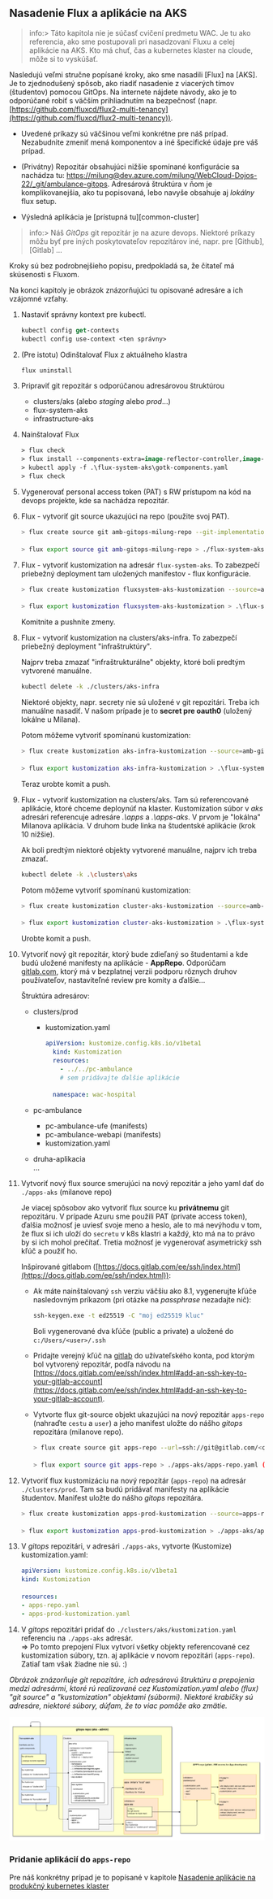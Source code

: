 ## Nasadenie Flux a aplikácie na AKS

>info:> Táto kapitola nie je súčasť cvičení predmetu WAC. Je tu ako referencia, ako sme postupovali pri nasadzovaní Fluxu a celej aplikácie na AKS. Kto má chuť, čas a kubernetes klaster na cloude, môže si to vyskúšať.

Nasledujú veľmi stručne popísané kroky, ako sme nasadili [Flux] na [AKS]. Je to zjednodušený spôsob, ako riadiť nasadenie z viacerých tímov (študentov) pomocou GitOps. Na internete nájdete návody, ako je to odporúčané robiť s väčším prihliadnutím na bezpečnosť (napr. [https://github.com/fluxcd/flux2-multi-tenancy](https://github.com/fluxcd/flux2-multi-tenancy)).

- Uvedené príkazy sú väčšinou veľmi konkrétne pre náš prípad. Nezabudnite zmeniť mená komponentov a iné špecifické údaje pre váš prípad.

- (Privátny) Repozitár obsahujúci nižšie spomínané konfigurácie sa nachádza tu: [https://milung@dev.azure.com/milung/WebCloud-Dojos-22/_git/ambulance-gitops](https://milung@dev.azure.com/milung/WebCloud-Dojos-22/_git/ambulance-gitops). Adresárová štruktúra v ňom je komplikovanejšia, ako tu popisovaná, lebo navyše obsahuje aj _lokálny_ flux setup.

- Výsledná aplikácia je [prístupná tu][common-cluster]

>info:> Náš _GitOps_ git repozitár je na azure devops. Niektoré príkazy môžu byť pre iných poskytovateľov repozitárov iné, napr. pre [Github], [Gitlab] ...

Kroky sú bez podrobnejšieho popisu, predpokladá sa, že čitateľ má skúsenosti s Fluxom.

Na konci kapitoly je obrázok znázorňujúci tu opisované adresáre a ich vzájomné vzťahy.

1. Nastaviť správny kontext pre kubectl.

    ```ps
    kubectl config get-contexts
    kubectl config use-context <ten správny>
    ```

2. (Pre istotu) Odinštalovať Flux z aktuálneho klastra

    ```ps
    flux uninstall
    ```

3. Pripraviť git repozitár s odporúčanou adresárovou štruktúrou
    - clusters/aks (alebo _staging_ alebo _prod_...)
    - flux-system-aks
    - infrastructure-aks
  
4. Nainštalovať Flux

    ```ps
    > flux check
    > flux install --components-extra=image-reflector-controller,image-automation-controller --export > .\flux-system-aks\gotk-components.yaml
    > kubectl apply -f .\flux-system-aks\gotk-components.yaml
    > flux check
    ```

5. Vygenerovať personal access token (PAT) s RW prístupom na kód na devops projekte, kde sa nachádza repozitár.

6. Flux - vytvoriť git source ukazujúci na repo (použite svoj PAT).

    ```bash
    > flux create source git amb-gitops-milung-repo --git-implementation=libgit2 --url=https://milung@dev.azure.com/milung/WebCloud-Dojos-22/_git/ambulance-gitops --branch=master --username=git --password=<PAT> --interval=60s

    > flux export source git amb-gitops-milung-repo > ./flux-system-aks/amb-gitops-milung-repo.yaml
    ```

7. Flux - vytvoriť kustomization na adresár `flux-system-aks`. To zabezpečí priebežný deployment tam uložených manifestov - flux konfigurácie.

    ```bash
    > flux create kustomization fluxsystem-aks-kustomization --source=amb-gitops-milung-repo --path="./flux-system-aks" --prune=true --interval=2m

    > flux export kustomization fluxsystem-aks-kustomization > .\flux-system-aks\fluxsystem-aks-kustomization.yaml
    ```

    Komitnite a pushnite zmeny.

8. Flux - vytvoriť kustomization na clusters/aks-infra. To zabezpečí priebežný deployment "infraštruktúry".

    Najprv treba zmazať "infraštrukturálne" objekty, ktoré boli predtým vytvorené manuálne.

    ```bash
    kubectl delete -k ./clusters/aks-infra
    ```

    Niektoré objekty, napr. secrety nie sú uložené v git repozitári. Treba ich manuálne nasadiť. V našom prípade je to __secret pre oauth0__ (uložený lokálne u Milana).

    Potom môžeme vytvoriť spomínanú kustomization:

    ```bash
    > flux create kustomization aks-infra-kustomization --source=amb-gitops-milung-repo --path="./clusters/aks-infra" --prune=true --interval=2m
    
    > flux export kustomization aks-infra-kustomization > .\flux-system-aks\aks-infra-kustomization.yaml
    ```

    Teraz urobte komit a push.

9. Flux - vytvoriť kustomization na clusters/aks. Tam sú referencované aplikácie, ktoré chceme deploynúť na klaster. Kustomization súbor v _aks_ adresári referencuje adresáre _.\apps_ a _.\apps-aks_. V prvom je "lokálna" Milanova aplikácia. V druhom bude linka na študentské aplikácie (krok 10 nižšie).

    Ak boli predtým niektoré objekty vytvorené manuálne, najprv ich treba zmazať.

    ```bash
    kubectl delete -k .\clusters\aks
    ```

    Potom môžeme vytvoriť spomínanú kustomization:

    ```bash
    > flux create kustomization cluster-aks-kustomization --source=amb-gitops-milung-repo --path="./clusters/aks" --prune=true --interval=2m

    > flux export kustomization cluster-aks-kustomization > .\flux-system-aks\cluster-aks-kustomization.yaml
    ```

    Urobte komit a push.

10. Vytvoriť nový git repozitár, ktorý bude zdieľaný so študentami a kde budú uložené manifesty na aplikácie - __AppRepo__. Odporúčam [gitlab.com](https://about.gitlab.com/), ktorý má v bezplatnej verzii podporu rôznych druhov používateľov, nastaviteľné review pre komity a ďalšie...

    Štruktúra adresárov:
    - clusters/prod
      - kustomization.yaml  

        ```yaml
        apiVersion: kustomize.config.k8s.io/v1beta1
          kind: Kustomization
          resources:
            - ../../pc-ambulance
            # sem pridávajte ďalšie aplikácie

          namespace: wac-hospital
        ```

    - pc-ambulance
      - pc-ambulance-ufe (manifests)
      - pc-ambulance-webapi (manifests)
      - kustomization.yaml
    - druha-aplikacia  
    ...

11. Vytvoriť nový flux source smerujúci na nový repozitár a jeho yaml dať do `./apps-aks` (milanove repo)

    Je viacej spôsobov ako vytvoriť flux source ku __privátnemu__ git repozitáru. V prípade Azuru sme použili PAT (private access token), ďalšia možnosť je uviesť svoje meno a heslo, ale to má nevýhodu v tom, že flux si ich uloží do `secretu` v k8s klastri a každý, kto má na to právo by si ich mohol prečítať. Tretia možnosť je vygenerovať asymetrický ssh kľúč a použiť ho.

     Inšpirované gitlabom ([https://docs.gitlab.com/ee/ssh/index.html](https://docs.gitlab.com/ee/ssh/index.html)):
    - Ak máte nainštalovaný `ssh` verziu väčšiu ako 8.1, vygenerujte kľúče nasledovným príkazom (pri otázke na _passphrase_ nezadajte nič):

      ```bash
      ssh-keygen.exe -t ed25519 -C "moj ed25519 kluc"
      ```

      Boli vygenerované dva kľúče (public a private) a uložené do `c:/Users/<user>/.ssh`

    - Pridajte verejný kľúč na [gitlab](https://about.gitlab.com/) do užívateľského konta, pod ktorým bol vytvorený repozitár, podľa návodu na [https://docs.gitlab.com/ee/ssh/index.html#add-an-ssh-key-to-your-gitlab-account](https://docs.gitlab.com/ee/ssh/index.html#add-an-ssh-key-to-your-gitlab-account).

    - Vytvorte flux git-source objekt ukazujúci na nový repozitár `apps-repo` (nahraďte `cestu` a `user`) a jeho manifest uložte do nášho _gitops_ repozitára (milanove repo).

      ```bash
      > flux create source git apps-repo --url=ssh://git@gitlab.com/<cesta ku git repozitaru> --branch=main --interval=1m --ssh-key-algorithm=ed25519 --private-key-file=c:/Users/<user>/.ssh/id_ed25519

      > flux export source git apps-repo > ./apps-aks/apps-repo.yaml (milanove repo)
      ```

12. Vytvoriť flux kustomizáciu na nový repozitár (`apps-repo`) na adresár `./clusters/prod`. Tam sa budú pridávať manifesty na aplikácie študentov. Manifest uložte do nášho _gitops_ repozitára.

    ```bash
    > flux create kustomization apps-prod-kustomization --source=apps-repo --path="./clusters/prod" --prune=true --interval=2m

    > flux export kustomization apps-prod-kustomization > ./apps-aks/apps-prod-kustomization.yaml
    ```

13. V _gitops_ repozitári, v adresári `./apps-aks`, vytvorte (Kustomize) kustomization.yaml:

    ```yaml
    apiVersion: kustomize.config.k8s.io/v1beta1
    kind: Kustomization

    resources:
    - apps-repo.yaml
    - apps-prod-kustomization.yaml
    ```

14. V _gitops_ repozitári pridať do `./clusters/aks/kustomization.yaml` referenciu na `./apps-aks` adresár.  
=> Po tomto prepojení Flux vytvorí všetky objekty referencované cez kustomization súbory, tzn. aj aplikácie v novom repozitári (`apps-repo`). Zatiaľ tam však žiadne nie sú. :)

_Obrázok znázorňuje git repozitáre, ich adresárovú štruktúru a prepojenia medzi adresármi, ktoré rú realizované cez Kustomization.yaml alebo (flux) "git source" a "kustomization" objektami (súbormi). Niektoré krabičky sú adresáre, niektoré súbory, dúfam, že to viac pomôže ako zmätie._

![AKS flux setup](./img/dojo-flux-aks-setup.png)

### Pridanie aplikácií do `apps-repo`

Pre náš konkrétny prípad je to popísané v kapitole [Nasadenie aplikácie na produkčný kubernetes klaster](./010d-production-deployment.md)
